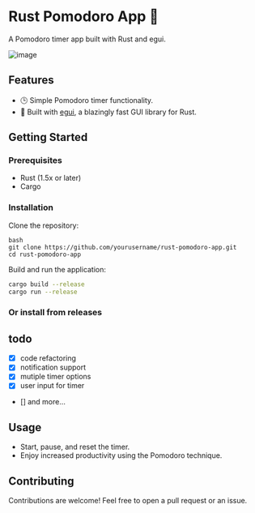 # Rust Pomodoro App 🍅

A Pomodoro timer app built with Rust and egui.


![image](https://github.com/chiefdinkan/Pom/assets/87846149/9d9d1a39-26fa-4842-ad62-aa37c172c2e3)

## Features

- 🕒 Simple Pomodoro timer functionality.
- 🎨 Built with [egui](https://github.com/emilk/egui), a blazingly fast GUI library for Rust.


## Getting Started

### Prerequisites

- Rust (1.5x or later)
- Cargo

### Installation

Clone the repository:

```
bash
git clone https://github.com/yourusername/rust-pomodoro-app.git
cd rust-pomodoro-app
```


Build and run the application:

```bash
cargo build --release
cargo run --release
```

### Or install from releases

## todo
- [x] code refactoring
- [x] notification support
- [x] mutiple timer options
- [x] user input for timer
- [] and more...

## Usage

- Start, pause, and reset the timer.
- Enjoy increased productivity using the Pomodoro technique.

## Contributing

Contributions are welcome! Feel free to open a pull request or an issue.
